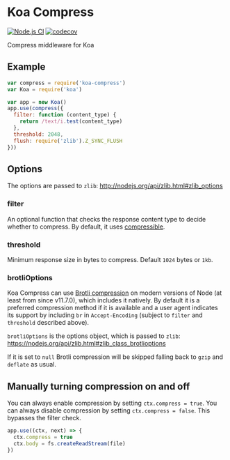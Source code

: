 # Koa Compress

[![Node.js CI](https://github.com/koajs/compress/workflows/Node.js%20CI/badge.svg?branch=master)](https://github.com/koajs/compress/actions?query=workflow%3A%22Node.js+CI%22+branch%3Amaster)
[![codecov](https://codecov.io/gh/koajs/compress/branch/master/graph/badge.svg)](https://codecov.io/gh/koajs/compress)

Compress middleware for Koa

## Example

```js
var compress = require('koa-compress')
var Koa = require('koa')

var app = new Koa()
app.use(compress({
  filter: function (content_type) {
  	return /text/i.test(content_type)
  },
  threshold: 2048,
  flush: require('zlib').Z_SYNC_FLUSH
}))
```

## Options

The options are passed to `zlib`: http://nodejs.org/api/zlib.html#zlib_options

### filter

An optional function that checks the response content type to decide whether to compress.
By default, it uses [compressible](https://github.com/jshttp/compressible).

### threshold

Minimum response size in bytes to compress.
Default `1024` bytes or `1kb`.

### brotliOptions

Koa Compress can use [Brotli compression](https://en.wikipedia.org/wiki/Brotli) on modern versions of Node
(at least from since v11.7.0), which includes it natively. By default it is a preferred compression method
if it is available and a user agent indicates its support by including `br` in `Accept-Encoding`
(subject to `filter` and `threshold` described above).

`brotliOptions` is the options object, which is passed to `zlib`: https://nodejs.org/api/zlib.html#zlib_class_brotlioptions

If it is set to `null` Brotli compression will be skipped falling back to `gzip` and `deflate` as usual.

## Manually turning compression on and off

You can always enable compression by setting `ctx.compress = true`.
You can always disable compression by setting `ctx.compress = false`.
This bypasses the filter check.

```js
app.use((ctx, next) => {
  ctx.compress = true
  ctx.body = fs.createReadStream(file)
})
```